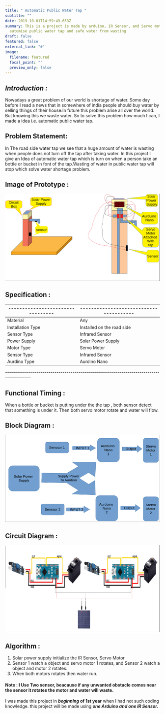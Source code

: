 ```yaml
---
title: " Automatic Public Water Tap "
subtitle: ""
date: 2019-10-01T14:59:49.653Z
summary: This is a project is made by arduino, IR Sensor, and Servo motor which
  automise public water tap and safe water from wasting
draft: false
featured: false
external_link: "#"
image:
  filename: featured
  focal_point: ""
  preview_only: false
---
```

## ***Introduction :***

Nowadays a great problem of our world is shortage of water. Some day before I read a news that in somewhere of india people should buy water by selling things of their house.In future this problem arise all over the world. But knowing this we waste water. So to solve this problem how much I can, I made a idea i.e. automatic public water tap.

## Problem Statement:

In The road side water tap we see that a huge amount of water is wasting when people does not turn off the tap after taking water. In this project I give an Idea of automatic water tap which is turn on when a person take an bottle or bucket in font of the tap.Wasting of water in public water tap will stop which solve water shortage problem.

## Image of Prototype :

![Picture of The Project ](wattertap.png "Picture of The Project ")



## Specification :



| \--------------------------------- | \--------------------------------------- |
| ---------------------------------- | ---------------------------------------- |
| Material                           | Any                                      |
| Installation Type                  | Installed on the road side               |
| Sensor Type                        | Infrared Sensor                          |
| Power Supply                       | Solar Power Supply                       |
| Motor Type                         | Servo Motor                              |
| Sensor Type                        | Infrared Sensor                          |
| Aurdino Type                       | Aurdino Nano                             |

\-------------------------------------------------------------------------------------------

## Functional Timing :

When a bottle or bucket is putting under the the tap , both sensor detect that something is under it. Then both servo motor rotate and water will flow.

## Block Diagram :

![Block Diagram](block-diagramme.png "Block Diagram")



## Circuit Diagram :

![](screenshot-from-2019-10-01-01-11-57.png)



## Algorithm :

1. Solar power supply initialize the IR Sensor, Servo Motor
2. Sensor 1 watch a object and servo motor 1 rotates, and Sensor 2 watch a object and motor 2 rotates.
3. When both motors rotates then water run.



#### Note : I Use Two sensor, beacause if any unwanted obstacle comes near the sensor it rotates the motor and water will waste. 

I was made this project in ***beginning* of 1st year** when I had not such coding knowledge. this project will be made using ***one Arduino and one IR Sensor.***